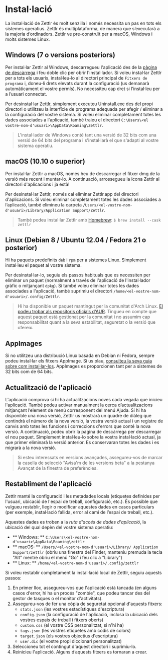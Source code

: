 # Instal·lació

La instal·lació de Zettlr és molt senzilla i només necessita un pas en tots els sistemes operatius. Zettlr és multiplataforma, de manera que s’executarà a la majoria d’ordinadors. Zettlr ve pre-construït per a macOS, Windows i molts sistemes Linux.

## Windows (7 o versions posteriors)

Per instal·lar Zettlr al Windows, descarregueu l'aplicació des de la [pàgina de descàrrega](https://www.zettlr.com/download) i feu doble clic per obrir l'instal·lador. Si voleu instal·lar Zettlr per a tots els usuaris, instal·leu-lo al directori principal de `Fitxers de programa` i, doneu-li drets elevats durant la configuració (us demanarà automàticament el vostre permís). No necessiteu cap dret si l’instal·leu per a l’usuari connectat.

Per desinstal·lar Zettlr, simplement executeu Uninstall.exe des del propi directori o utilitzeu la interfície de programa adequada per afegir / eliminar a la configuració del vostre sistema. Si voleu eliminar completament totes les dades associades a l'aplicació, també traieu el directori `C:\Users\<el vostre-nom-d'usuari>\AppData\Roaming\Zettlr`.

> L'instal·lador de Windows conté tant una versió de 32 bits com una versió de 64 bits del programa i s'instal·larà el que s'adapti al vostre sistema operatiu.

## macOS (10.10 o superior)

Per instal·lar Zettlr a macOS, només heu de descarregar el fitxer dmg de la versió més recent i muntar-lo. A continuació, arrossegueu la icona Zettlr al directori d'aplicacions i ja està!

Per desinstal·lar Zettlr, només cal eliminar Zettlr.app del directori d'aplicacions. Si voleu eliminar completament totes les dades associades a l’aplicació, també elimineu la carpeta `/Users/<el-vostre-nom-d'usuari>/Library/Application Support/Zettlr`.

> També podeu instal·lar Zettlr amb [Homebrew](https://formulae.brew.sh/cask/zettlr): `$ brew install --cask zettlr`

## Linux (Debian 8 / Ubuntu 12.04 / Fedora 21 o posterior)

Hi ha paquets predefinits `deb` i `rpm` per a sistemes Linux. Simplement instal·leu el paquet al vostre sistema.

Per desinstal·lar-lo, seguiu els passos habituals que es necessiten per eliminar un paquet (normalment a través de l'aplicació de l'instal·lador gràfic o mitjançant `dpkg`). Si també voleu eliminar totes les dades associades a l'aplicació, també suprimiu el directori `/home/<el-vostre-nom-d'usuari>/.config/Zettlr`.

> Hi ha disponible un paquet mantingut per la comunitat d'Arch Linux. [El podeu trobar als repositoris oficials d'AUR](https://aur.archlinux.org/packages/zettlr-bin/). Tingueu en compte que aquest paquet està gestionat per la comunitat i no assumim cap responsabilitat quant a la seva estabilitat, seguretat o la versió que ofereix.

## AppImages

Si no utilitzeu una distribució Linux basada en Debian ni Fedora, sempre podeu instal·lar els fitxers AppImage. Si us plau, [consulteu la seva guia sobre com instal·lar-los](https://appimage.org/). AppImages es proporcionen tant per a sistemes de 32 bits com de 64 bits.

## Actualització de l'aplicació

L'aplicació comprova si hi ha actualitzacions noves cada vegada que inicieu l'aplicació. També podeu activar manualment la cerca d’actualitzacions mitjançant l’element de menú corresponent del menú Ajuda. Si hi ha disponible una nova versió, Zettlr us mostrarà un quadre de diàleg que contindrà el número de la nova versió, la vostra versió actual i un registre de canvis amb totes les funcions i correccions d'errors que conté la nova versió. A continuació, podeu obrir la pàgina de descàrrega per descarregar el nou paquet. Simplement instal·leu-lo sobre la vostra instal·lació actual, ja que primer eliminarà la versió anterior. Es conservaran totes les dades i es migrarà a la nova versió.

> Si esteu interessats en versions avançades, assegureu-vos de marcar la casella de selecció "Avisa'm de les versions beta" a la pestanya Avançat de la finestra de preferències.


## Restabliment de l'aplicació

Zettlr manté la configuració i les metadades locals (etiquetes definides per l'usuari, ubicació de l'espai de treball, configuració, etc.).
És possible que vulgueu restablir, llegir o modificar aquestes dades en casos particulars (per exemple, instal·lació fallida, error al camí de l’espai de treball, etc.).

Aquestes dades es troben a la _ruta d'accés de dades d'aplicació_, la ubicació del qual depèn del vostre sistema operatiu:

* ** Windows: ** `C:\Users\<el-vostre-nom-d'usuari>\AppData\Roaming\zettlr`
* ** macOS: ** `/Users/<el-vostre-nom-d'usuari>/Library/ Application Support/zettlr` (obriu una finestra del Finder, manteniu premuda la tecla "Alt" mentre obriu el menú "Go" i feu clic a "Library")
* ** Linux: ** `/home/<el-vostre-nom-d'usuari>/.config/zettlr`

Si voleu restablir completament la instal·lació local de Zettlr, seguiu aquests passos:

1. En primer lloc, assegureu-vos que l'aplicació està tancada (en alguns casos d'error, hi ha un procés "zombie", que podeu tancar des del gestor de tasques o el monitor d'activitats).
2. Assegureu-vos de fer una còpia de seguretat opcional d'aquests fitxers:
    * `stats.json` (les vostres estadístiques d'escriptura)
    * `config.json` (la configuració de l'aplicació, inclosa la ubicació dels vostres espais de treball i fitxers oberts)
    * `custom.css` (el vostre CSS personalitzat, si n'hi ha)
    * `tags.json` (les vostres etiquetes amb codis de colors)
    * `target.json` (els vostres objectius d'escriptura)
    * `user.dic` (el vostre propi diccionari personalitzat)
3. Seleccioneu tot el contingut d'aquest directori i suprimiu-lo.
4. Reinicieu l'aplicació. Alguns d’aquests fitxers es tornaran a crear.